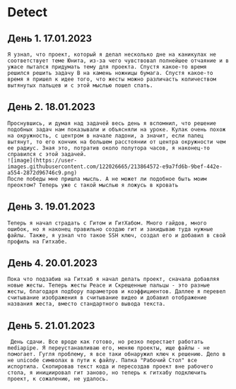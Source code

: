# Detect
  ## День 1. 17.01.2023
    Я узнал, что проект, который я делал несколько дне на каникулах не соответствует теме Юнита, из-за чего чувствовал полнейшее отчаяние и в ужасе пытался придумать тему для проекта. Спустя какое-то время решился решить задачу В на камень ножницы бумага. Спустя какое-то время я пришел к идее того, что жесты можно различасть количеством вытянутых пальцев и с этой мыслью пошел спать.
  ## День 2. 18.01.2023
    Проснувшись, и думая над задачей весь день я вспомнил, что решение подобных задач нам показывали и объясняли на уроке. Кулак очень похож на окружность, с центром в начале ладони, а значит, если палец вытянут, то его кончик на большем расстоянии от центра окружности чем ее радиус. Зная это, потратив около полутора часов, я наконец-то справился с этой задачей.
    ![image](https://user-images.githubusercontent.com/122026665/213864572-e9a7fd6b-9bef-442e-a554-2872d96746c9.png)
    После победы мне пришла мысль. А не может ли подобное быть моим преоктом? Теперь уже с такой мыслью я ложусь в кровать
 ## День 3. 19.01.2023
    Теперь я начал страдать с Гитом и ГитХабом. Много гайдов, много ошибок, но я наконец правильно создаю гит и закидываю туда нужные файлы. Также, я узнал что такое SSH ключ, создал его и добавил в свой профиль на Гитхабе.
 ## День 4. 20.01.2023
    Пока что подзабив на Гитхаб я начал делать проект, сначала добавляя новые жесты. Теперь жесты Peace и Скрещенные пальцы - это разные жесты, благодаря подбору параметров и коэффициентов. Даллее я перевел считывание изображения в считывание видео и добавил отображение названия жеста, вместо стандартного вывода текста.
 ## День 5. 21.01.2023
     День сдачи. Все вроде как готово, но резко перестает работать mediapipe. Я переустанавливаю его, меняю проекты, ище файлы - не помогает. Гугля проблему, я все таки обнаружил ключ к решению. Дело в не unicode символах в пути к файлу. Папка "Рабочий Стол" все испортила. Скопировав текст кода и пересоздав проект вне рабочего стола, я инициировал гит заново, но теперь к гитхабу подключить проект, к сожалению, не удалось.
